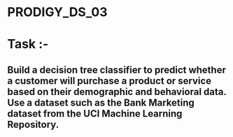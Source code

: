 # PRODIGY_DS_03

# Task :-
## Build a decision tree classifier to predict whether a customer will purchase a product or service based on their demographic and behavioral data. Use a dataset such as the Bank Marketing dataset from the UCI Machine Learning Repository.
